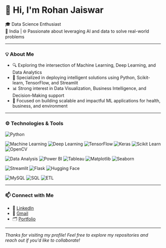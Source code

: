 # 👋 Hi, I'm Rohan Jaiswar

🎓 Data Science Enthusiast  
📍 India | 🌐 Passionate about leveraging AI and data to solve real-world problems

---

### 💡 About Me
- 🔍 Exploring the intersection of Machine Learning, Deep Learning, and Data Analytics
- 🎯 Specialized in deploying intelligent solutions using Python, Scikit-learn, TensorFlow, and Streamlit
- 📊 Strong interest in Data Visualization, Business Intelligence, and Decision-Making support
- 🚀 Focused on building scalable and impactful ML applications for health, business, and environment

---

### ⚙️ Technologies & Tools

![Python](https://img.shields.io/badge/python-3670A0?style=for-the-badge&logo=python&logoColor=ffdd54)

![Machine Learning](https://img.shields.io/badge/Machine_Learning-blue?style=for-the-badge)
![Deep Learning](https://img.shields.io/badge/Deep_Learning-purple?style=for-the-badge)
![TensorFlow](https://img.shields.io/badge/TensorFlow-FF6F00?style=for-the-badge&logo=tensorflow&logoColor=white)
![Keras](https://img.shields.io/badge/Keras-D00000?style=for-the-badge&logo=keras&logoColor=white)
![Scikit Learn](https://img.shields.io/badge/Scikit_Learn-F7931E?style=for-the-badge&logo=scikit-learn&logoColor=white)
![OpenCV](https://img.shields.io/badge/OpenCV-5C3EE8?style=for-the-badge&logo=opencv&logoColor=white)

![Data Analysis](https://img.shields.io/badge/Data_Analysis-red?style=for-the-badge)
![Power BI](https://img.shields.io/badge/PowerBI-F2C811?style=for-the-badge&logo=powerbi&logoColor=black)
![Tableau](https://img.shields.io/badge/Tableau-E97627?style=for-the-badge&logo=tableau&logoColor=white)
![Matplotlib](https://img.shields.io/badge/Matplotlib-11557C?style=for-the-badge&logo=matplotlib&logoColor=white)
![Seaborn](https://img.shields.io/badge/Seaborn-00CED1?style=for-the-badge)

![Streamlit](https://img.shields.io/badge/Streamlit-FF4B4B?style=for-the-badge&logo=streamlit&logoColor=white)
![Flask](https://img.shields.io/badge/Flask-000000?style=for-the-badge&logo=flask&logoColor=white)
![Hugging Face](https://img.shields.io/badge/HuggingFace-yellow?style=for-the-badge&logo=huggingface&logoColor=black)

![MySQL](https://img.shields.io/badge/MySQL-00758F?style=for-the-badge&logo=mysql&logoColor=white)
![SQL](https://img.shields.io/badge/SQL-4479A1?style=for-the-badge)
![ETL](https://img.shields.io/badge/ETL%20Pipelines-blueviolet?style=for-the-badge)


---

### 📫 Connect with Me
- 💼 [LinkedIn](https://github.com/jaiswar12344)
- 📧 [Gmail]('jaiswarrohan38@gmail.com')
- 🗂️ [Portfolio](datascienceportfol.io/jaiswarrohan38)

---

_Thanks for visiting my profile! Feel free to explore my repositories and reach out if you'd like to collaborate!_


<!--
**jaiswar12344/jaiswar12344** is a ✨ _special_ ✨ repository because its `README.md` (this file) appears on your GitHub profile.

Here are some ideas to get you started:

- 🔭 I’m currently working on ...
- 🌱 I’m currently learning ...
- 👯 I’m looking to collaborate on ...
- 🤔 I’m looking for help with ...
- 💬 Ask me about ...
- 📫 How to reach me: ...
- 😄 Pronouns: ...
- ⚡ Fun fact: ...
-->
